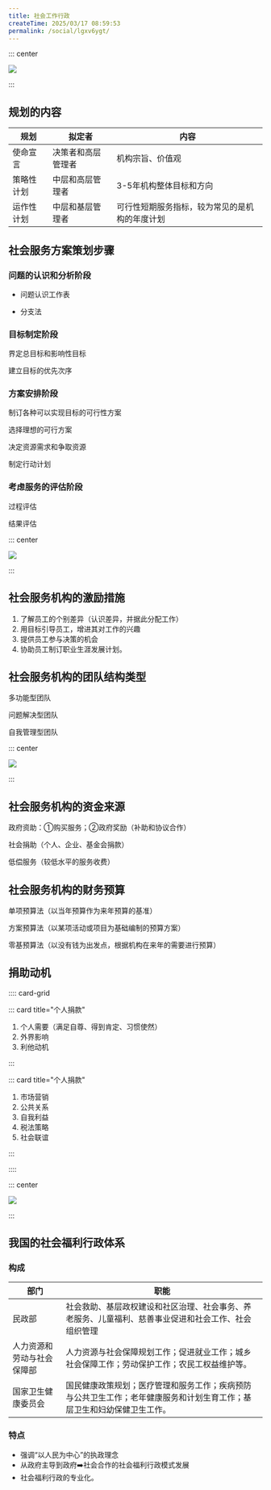 ```yaml
---
title: 社会工作行政
createTime: 2025/03/17 08:59:53
permalink: /social/lgxv6ygt/
---
```

::: center

![](/number/1-1.png)

:::

## 规划的内容

| 规划       | 拟定者             | 内容                                           |
| ---------- | ------------------ | ---------------------------------------------- |
| 使命宣言   | 决策者和高层管理者 | 机构宗旨、价值观                               |
| 策略性计划 | 中层和高层管理者   | 3-5年机构整体目标和方向                        |
| 运作性计划 | 中层和基层管理者   | 可行性短期服务指标，较为常见的是机构的年度计划 |

## 社会服务方案策划步骤

### 问题的认识和分析阶段

- 问题认识工作表

- 分支法


### 目标制定阶段

界定总目标和影响性目标

建立目标的优先次序

### 方案安排阶段

制订各种可以实现目标的可行性方案

选择理想的可行方案

决定资源需求和争取资源

制定行动计划

### 考虑服务的评估阶段

过程评估

结果评估

::: center

![](/number/1-2.png)

:::

## 社会服务机构的激励措施

1. 了解员工的个别差异（认识差异，并据此分配工作）
2. 用目标引导员工，增进其对工作的兴趣
3. 提供员工参与决策的机会
4. 协助员工制订职业生涯发展计划。

## 社会服务机构的团队结构类型

多功能型团队

问题解决型团队

自我管理型团队

::: center

![](/number/1-3.png)

:::

## 社会服务机构的资金来源

政府资助：①购买服务；②政府奖励（补助和协议合作）

社会捐助（个人、企业、基金会捐款）

低偿服务（较低水平的服务收费）

## 社会服务机构的财务预算

单项预算法（以当年预算作为来年预算的基准）

方案预算法（以某项活动或项目为基础编制的预算方案）

零基预算法（以没有钱为出发点，根据机构在来年的需要进行预算）

## 捐助动机

:::: card-grid

::: card title="个人捐款"

1. 个人需要（满足自尊、得到肯定、习惯使然）
2. 外界影响
3. 利他动机

:::

::: card title="个人捐款"

1. 市场营销
2. 公共关系
3. 自我利益
4. 税法策略
5. 社会联谊

:::

::::

::: center

![](/number/1-4.png)

:::

## 我国的社会福利行政体系

### 构成

| 部门                       | 职能                                                         |
| -------------------------- | ------------------------------------------------------------ |
| 民政部                     | 社会救助、基层政权建设和社区治理、社会事务、养老服务、儿童福利、慈善事业促进和社会工作、社会组织管理 |
| 人力资源和劳动与社会保障部 | 人力资源与社会保障规划工作；促进就业工作；城乡社会保障工作；劳动保护工作；农民工权益维护等。 |
| 国家卫生健康委员会         | 国民健康政策规划；医疗管理和服务工作；疾病预防与公共卫生工作；老年健康服务和计划生育工作；基层卫生和妇幼保健卫生工作。 |

### 特点

- 强调“以人民为中心”的执政理念
- 从政府主导到政府➡️社会合作的社会福利行政模式发展
- 社会福利行政的专业化。
